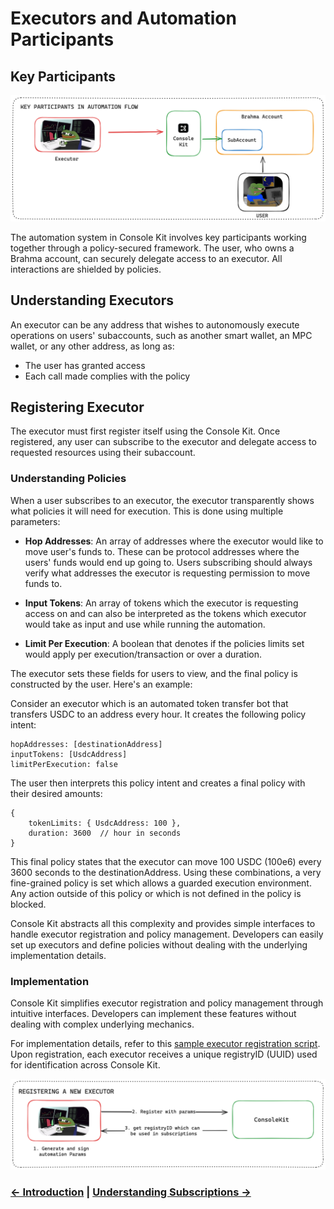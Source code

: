 # Executors and Automation Participants

## Key Participants

![Automation Participants](./img/participants.png)

The automation system in Console Kit involves key participants working together through a policy-secured framework. The user, who owns a Brahma account, can securely delegate access to an executor. All interactions are shielded by policies.

## Understanding Executors

An executor can be any address that wishes to autonomously execute operations on users' subaccounts, such as another smart wallet, an MPC wallet, or any other address, as long as:

- The user has granted access
- Each call made complies with the policy

## Registering Executor

The executor must first register itself using the Console Kit. Once registered, any user can subscribe to the executor and delegate access to requested resources using their subaccount.

### Understanding Policies

When a user subscribes to an executor, the executor transparently shows what policies it will need for execution. This is done using multiple parameters:

- **Hop Addresses**: An array of addresses where the executor would like to move user's funds to. These can be protocol addresses where the users' funds would end up going to. Users subscribing should always verify what addresses the executor is requesting permission to move funds to.

- **Input Tokens**: An array of tokens which the executor is requesting access on and can also be interpreted as the tokens which executor would take as input and use while running the automation.

- **Limit Per Execution**: A boolean that denotes if the policies limits set would apply per execution/transaction or over a duration.

The executor sets these fields for users to view, and the final policy is constructed by the user. Here's an example:

Consider an executor which is an automated token transfer bot that transfers USDC to an address every hour. It creates the following policy intent:

```
hopAddresses: [destinationAddress]
inputTokens: [UsdcAddress]
limitPerExecution: false
```

The user then interprets this policy intent and creates a final policy with their desired amounts:

```
{
    tokenLimits: { UsdcAddress: 100 },
    duration: 3600  // hour in seconds
}
```

This final policy states that the executor can move 100 USDC (100e6) every 3600 seconds to the destinationAddress. Using these combinations, a very fine-grained policy is set which allows a guarded execution environment. Any action outside of this policy or which is not defined in the policy is blocked.

Console Kit abstracts all this complexity and provides simple interfaces to handle executor registration and policy management. Developers can easily set up executors and define policies without dealing with the underlying implementation details.

### Implementation

Console Kit simplifies executor registration and policy management through intuitive interfaces. Developers can implement these features without dealing with complex underlying mechanics.

For implementation details, refer to this [sample executor registration script](https://github.com/Brahma-fi/scaffold-agent/blob/main/kernel-workflow/src/register-executor.ts).
Upon registration, each executor receives a unique registryID (UUID) used for identification across Console Kit.

![Register Executor](./img/register_executor.png)

### [← Introduction](./introduction.md) | [Understanding Subscriptions →](./subscriptions.md)

